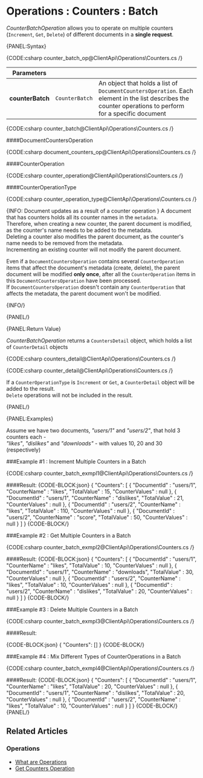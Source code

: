 ﻿# Operations : Counters : Batch

*CounterBatchOperation* allows you to operate on multiple counters (`Increment`, `Get`, `Delete`) of different documents in a **single request**.

{PANEL:Syntax}

{CODE:csharp counter_batch_op@ClientApi\Operations\Counters.cs /}

| Parameters | | |
| ------------- | ------------- | ----- |
| **counterBatch** | `CounterBatch` | An object that holds a list of `DocumentCountersOperation`. Each element in the list describes the counter operations to perform for a specific document |

{CODE:csharp counter_batch@ClientApi\Operations\Counters.cs /}

####DocumentCountersOperation 

{CODE:csharp document_counters_op@ClientApi\Operations\Counters.cs /}

####CounterOperation 

{CODE:csharp counter_operation@ClientApi\Operations\Counters.cs /}

####CounterOperationType

{CODE:csharp counter_operation_type@ClientApi\Operations\Counters.cs /}

{INFO: Document updates as a result of a counter operation }
A document that has counters holds all its counter names in the `metadata`.  
Therefore, when creating a new counter, the parent document is modified, as the counter's name needs to be added to the metadata.  
Deleting a counter also modifies the parent document, as the counter's name needs to be removed from the metadata.  
Incrementing an existing counter will not modify the parent document.

Even if a `DocumentCountersOperation` contains several `CounterOperation` items that affect the document's metadata (create, delete),
the parent document will be modified **only once**, after all the `CounterOperation` items in this `DocumentCountersOperation` have been processed.  
If `DocumentCountersOperation` doesn't contain any `CounterOperation` that affects the metadata, the parent document won't be modified.

{INFO/}

{PANEL/}

{PANEL:Return Value}

*CounterBatchOperation* returns a `CountersDetail` object, which holds a list of `CounterDetail` objects

{CODE:csharp counters_detail@ClientApi\Operations\Counters.cs /}

{CODE:csharp counter_detail@ClientApi\Operations\Counters.cs /}

If a `CounterOperationType` is `Increment` or `Get`, a `CounterDetail` object will be added to the result.  
`Delete` operations will not be included in the result.

{PANEL/}

{PANEL:Examples}

Assume we have two documents, *"users/1"* and *"users/2"*, that hold 3 counters each -  
*"likes"*, *"dislikes"* and *"downloads"* -  with values 10, 20 and 30 (respectively)

###Example #1 : Increment Multiple Counters in a Batch

{CODE:csharp counter_batch_exmpl1@ClientApi\Operations\Counters.cs /}

####Result:
{CODE-BLOCK:json}
{
	"Counters": 
    [
		{
			"DocumentId" : "users/1",
			"CounterName" : "likes",
			"TotalValue" : 15,
			"CounterValues" : null
		},
        {
			"DocumentId" : "users/1",
			"CounterName" : "dislikes",
			"TotalValue" : 21,
			"CounterValues" : null
		},
        {
			"DocumentId" : "users/2",
			"CounterName" : "likes",
			"TotalValue" : 110,
			"CounterValues" : null
		},
        {
			"DocumentId" : "users/2",
			"CounterName" : "score",
			"TotalValue" : 50,
			"CounterValues" : null
		}
	]
}
{CODE-BLOCK/}

###Example #2 : Get Multiple Counters in a Batch

{CODE:csharp counter_batch_exmpl2@ClientApi\Operations\Counters.cs /}

####Result:
{CODE-BLOCK:json}
{
	"Counters": 
    [
		{
			"DocumentId" : "users/1",
			"CounterName" : "likes",
			"TotalValue" : 10,
			"CounterValues" : null
		},
        {
			"DocumentId" : "users/1",
			"CounterName" : "downloads",
			"TotalValue" : 30,
			"CounterValues" : null
		},
        {
			"DocumentId" : "users/2",
			"CounterName" : "likes",
			"TotalValue" : 10,
			"CounterValues" : null
		},
        {
			"DocumentId" : "users/2",
			"CounterName" : "dislikes",
			"TotalValue" : 20,
			"CounterValues" : null
		}
	]
}
{CODE-BLOCK/}

###Example #3 : Delete Multiple Counters in a Batch

{CODE:csharp counter_batch_exmpl3@ClientApi\Operations\Counters.cs /}

####Result:

{CODE-BLOCK:json}
{
	"Counters": []
}
{CODE-BLOCK/}

###Example #4 : Mix Different Types of CounterOperations in a Batch

{CODE:csharp counter_batch_exmpl4@ClientApi\Operations\Counters.cs /}

####Result:
{CODE-BLOCK:json}
{
	"Counters": 
    [
		{
			"DocumentId" : "users/1",
			"CounterName" : "likes",
			"TotalValue" : 20,
			"CounterValues" : null
		},
        {
			"DocumentId" : "users/1",
			"CounterName" : "dislikes",
			"TotalValue" : 20,
			"CounterValues" : null
		},
        {
			"DocumentId" : "users/2",
			"CounterName" : "likes",
			"TotalValue" : 10,
			"CounterValues" : null
		}
	]
}
{CODE-BLOCK/}
{PANEL/}

## Related Articles

### Operations

- [What are Operations](../../../client-api/operations/what-are-operations)
- [Get Counters Operation](../../../client-api/operations/counters/get-counters)


